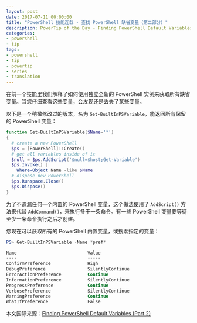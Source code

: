 ```yaml
---
layout: post
date: 2017-07-11 00:00:00
title: "PowerShell 技能连载 - 查找 PowerShell 缺省变量（第二部分）"
description: PowerTip of the Day - Finding PowerShell Default Variables (Part 2)
categories:
- powershell
- tip
tags:
- powershell
- tip
- powertip
- series
- translation
---
```

在前一个技能里我们解释了如何使用独立全新的 PowerShell 实例来获取所有缺省变量。当您仔细查看这些变量，会发现还是丢失了某些变量。

以下是一个稍微修改过的版本，名为 `Get-BuiltInPSVariable`，能返回所有保留的 PowerShell 变量：

```powershell
function Get-BuiltInPSVariable($Name='*')
{
  # create a new PowerShell
  $ps = [PowerShell]::Create()
  # get all variables inside of it
  $null = $ps.AddScript('$null=$host;Get-Variable') 
  $ps.Invoke() |
    Where-Object Name -like $Name
  # dispose new PowerShell
  $ps.Runspace.Close()
  $ps.Dispose()
}
```

为了不遗漏任何一个内置的 PowerShell 变量，这个做法使用了 `AddScript()` 方法来代替 `AddCommand()`，来执行多于一条命令。有一些 PowerShell 变量要等待至少一条命令执行之后才创建。

您现在可以获取所有的 PowerShell 内置变量，或搜索指定的变量：

```powershell     
PS> Get-BuiltInPSVariable -Name *pref*

Name                           Value                                                                         
----                           -----                                                                         
ConfirmPreference              High                                                                          
DebugPreference                SilentlyContinue                                                              
ErrorActionPreference          Continue                                                                      
InformationPreference          SilentlyContinue                                                              
ProgressPreference             Continue                                                                      
VerbosePreference              SilentlyContinue                                                              
WarningPreference              Continue                                                                      
WhatIfPreference               False
```

<!--more-->
本文国际来源：[Finding PowerShell Default Variables (Part 2)](http://community.idera.com/powershell/powertips/b/tips/posts/finding-powershell-default-variables-part-2)
